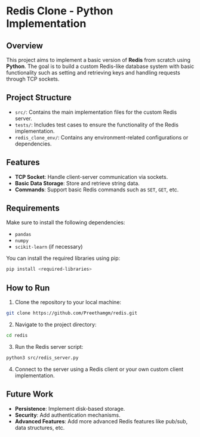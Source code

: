 
# Redis Clone - Python Implementation

## Overview

This project aims to implement a basic version of **Redis** from scratch using **Python**. The goal is to build a custom Redis-like database system with basic functionality such as setting and retrieving keys and handling requests through TCP sockets.

## Project Structure

- `src/`: Contains the main implementation files for the custom Redis server.
- `tests/`: Includes test cases to ensure the functionality of the Redis implementation.
- `redis_clone_env/`: Contains any environment-related configurations or dependencies.

## Features

- **TCP Socket**: Handle client-server communication via sockets.
- **Basic Data Storage**: Store and retrieve string data.
- **Commands**: Support basic Redis commands such as `SET`, `GET`, etc.

## Requirements

Make sure to install the following dependencies:

- `pandas`
- `numpy`
- `scikit-learn` (if necessary)

You can install the required libraries using pip:

```bash
pip install <required-libraries>
```

## How to Run

1. Clone the repository to your local machine:

```bash
git clone https://github.com/Preethamgm/redis.git
```

2. Navigate to the project directory:

```bash
cd redis
```

3. Run the Redis server script:

```bash
python3 src/redis_server.py
```

4. Connect to the server using a Redis client or your own custom client implementation.

## Future Work

- **Persistence**: Implement disk-based storage.
- **Security**: Add authentication mechanisms.
- **Advanced Features**: Add more advanced Redis features like pub/sub, data structures, etc.
